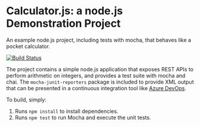 Calculator.js: a node.js Demonstration Project
==============================================
An example node.js project, including tests with mocha, that behaves like
a pocket calculator.

[![Build Status](https://dev.azure.com/mikaelhaggqvistFO14E/mikaelhaggqvistFO14E/_apis/build/status/MikaelHaggqvist.calculator?branchName=master)](https://dev.azure.com/mikaelhaggqvistFO14E/mikaelhaggqvistFO14E/_build/latest?definitionId=1&branchName=master)

The project contains a simple node.js application that exposes REST APIs
to perform arithmetic on integers, and provides a test suite with mocha
and chai.  The `mocha-junit-reporters` package is included to provide XML
output that can be presented in a continuous integration tool like
[Azure DevOps](https://azure.com/devops).

To build, simply:

1. Runs `npm install` to install dependencies.
2. Runs `npm test` to run Mocha and execute the unit tests.

